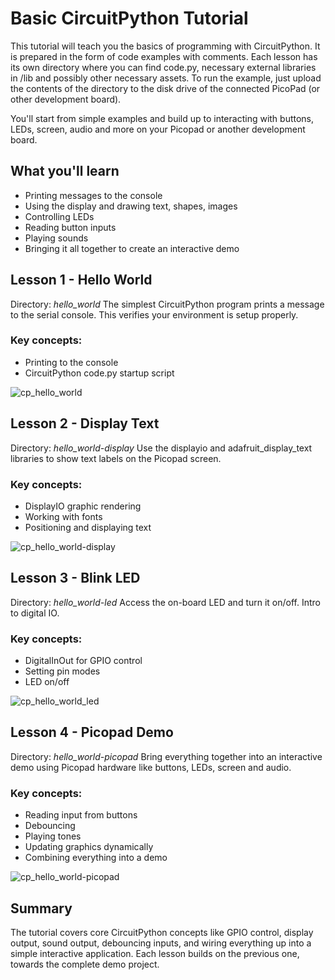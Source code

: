 #  Basic CircuitPython Tutorial
This tutorial will teach you the basics of programming with CircuitPython. It is prepared in the form of code examples with comments. Each lesson has its own directory where you can find code.py, necessary external libraries in /lib and possibly other necessary assets. To run the example, just upload the contents of the directory to the disk drive of the connected PicoPad (or other development board).

You'll start from simple examples and build up to interacting with buttons, LEDs, screen, audio and more on your Picopad or another development board.

  

## What you'll learn
- Printing messages to the console   
- Using the display and drawing text, shapes, images
- Controlling LEDs
- Reading button inputs
- Playing sounds
- Bringing it all together to create an interactive demo

## Lesson 1 - Hello World 
Directory: *hello_world*
The simplest CircuitPython program prints a message to the serial console. This verifies your environment is setup properly.

### Key concepts:
- Printing to the console
- CircuitPython code.py startup script

![cp_hello_world](https://github.com/MakerClassCZ/Picopad/assets/3875093/4d7ac71c-d6a2-441d-b91f-e533f27065cf)

## Lesson 2 - Display Text
Directory: *hello_world-display*
Use the displayio and adafruit_display_text libraries to show text labels on the Picopad screen.
  
### Key concepts:
- DisplayIO graphic rendering
- Working with fonts
- Positioning and displaying text

![cp_hello_world-display](https://github.com/MakerClassCZ/Picopad/assets/3875093/7c349d26-849d-4c38-b3ce-24ca576ffc86)

## Lesson 3 - Blink LED
Directory: *hello_world-led*
Access the on-board LED and turn it on/off. Intro to digital IO.

### Key concepts:
- DigitalInOut for GPIO control
- Setting pin modes
- LED on/off

![cp_hello_world_led](https://github.com/MakerClassCZ/Picopad/assets/3875093/23138fe6-edb3-4e54-a24b-cbb41c7f1bac)

## Lesson 4 - Picopad Demo
Directory: *hello_world-picopad*
Bring everything together into an interactive demo using Picopad hardware like buttons, LEDs, screen and audio.

### Key concepts:
- Reading input from buttons
- Debouncing
- Playing tones
- Updating graphics dynamically
- Combining everything into a demo

![cp_hello_world-picopad](https://github.com/MakerClassCZ/Picopad/assets/3875093/119a4b37-2f64-43ab-a318-27cf33676cf6)

## Summary
The tutorial covers core CircuitPython concepts like GPIO control, display output, sound output, debouncing inputs, and wiring everything up into a simple interactive application. Each lesson builds on the previous one, towards the complete demo project.
